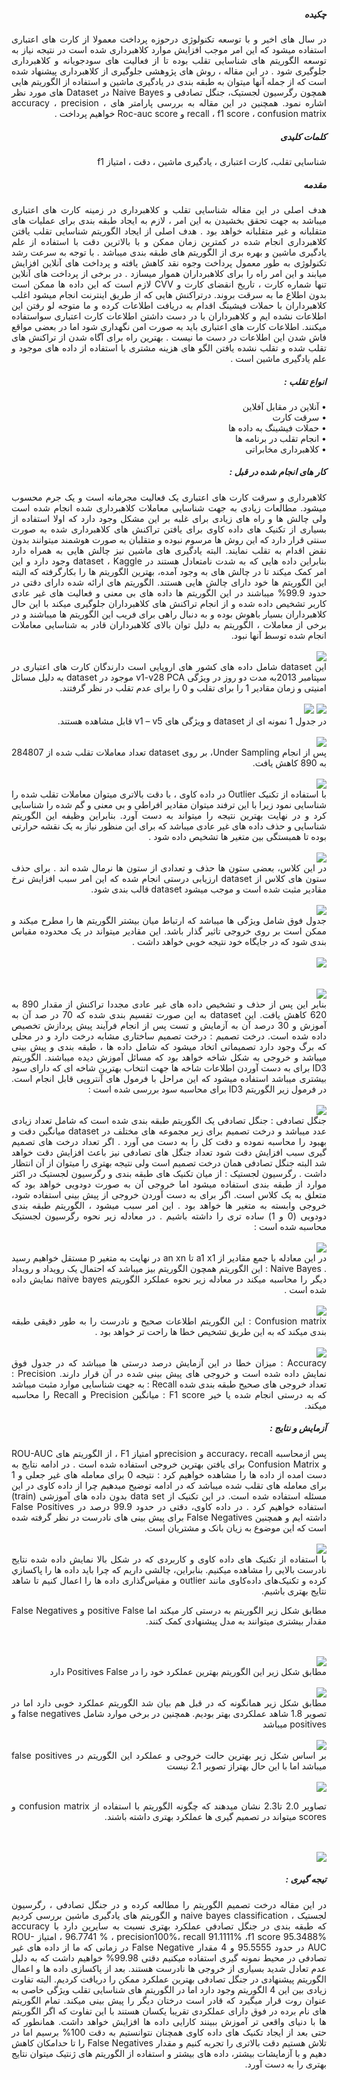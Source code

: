 <div dir="rtl" align="justify">
<h5>چکیده </h5>
در سال های اخیر و با توسعه تکنولوژی درحوزه پرداخت معمولا از کارت های اعتباری استفاده میشود که این امر موجب افزایش موارد کلاهبرداری شده است در نتیجه نیاز به توسعه الگوریتم های شناسایی تقلب بوده تا از فعالیت های سودجویانه و کلاهبرداری جلوگیری شود .
در این مقاله ، روش های پژوهشی جلوگیری از کلاهبرداری پیشنهاد شده است که از جمله آنها میتوان به طبقه بندی در یادگیری ماشین و استفاده از الگوریتم هایی همچون رگرسیون لجستیک، جنگل تصادفی و Naive Bayes در Dataset های مورد نظر اشاره نمود. همچنین در این مقاله به بررسی پارامتر های accuracy ، precision ، recall ، f1 score ، confusion matrix و Roc-auc score خواهیم پرداخت .

<h5>کلمات کلیدی</h5> 
شناسایی تقلب، کارت اعتباری ، یادگیری ماشین ، دقت ، امتیاز f1 

<h5>مقدمه</h5> 
هدف اصلی در این مقاله شناسایی تقلب و کلاهبرداری در زمینه کارت های اعتباری میباشد به جهت تحقق بخشیدن به این امر ، لازم به ایجاد طبقه بندی برای عملیات های متقلبانه و غیر متقلبانه خواهد بود .
 هدف اصلی از ایجاد الگوریتم شناسایی تقلب یافتن کلاهبرداری انجام شده در کمترین زمان ممکن و با بالاترین دقت با استفاده از علم یادگیری ماشین و بهره بری از الگوریتم های طبقه بندی میباشد .
با توجه به سرعت رشد تکنولوژی به طور معمول پرداخت وجوه نقد کاهش یافته  و پرداخت های آنلاین افزایش میابند و این امر راه را برای کلاهبرداران هموار میسازد .
در برخی از پرداخت های آنلاین تنها شماره کارت ، تاریخ انقضای کارت و CVV لازم است که این داده ها ممکن است بدون اطلاع ما به سرقت بروند.
درتراکنش هایی که از طریق اینترنت انجام میشود اغلب کلاهبرداران با حملات فیشینگ اقدام به دریافت اطلاعات کرده و ما متوجه لو رفتن این اطلاعات نشده ایم و کلاهبرداران با در دست داشتن اطلاعات کارت اعتباری سواستفاده میکنند.
اطلاعات کارت های اعتباری باید به صورت امن نگهداری شود اما در بعضی مواقع فاش شدن این اطلاعات در دست ما نیست .
بهترین راه برای آگاه شدن از تراکنش های تقلب شده  و تقلب نشده یافتن الگو های هزینه مشتری با استفاده از داده های موجود و علم یادگیری ماشین است .

<h5>انواع تقلب :</h5>
•	آنلاین در مقابل آفلاین
<br/>
•	سرقت کارت 
<br/>
•	حملات فیشینگ به داده ها 
<br/>
•	انجام تقلب در برنامه ها 
<br/>
•	کلاهبرداری مخابراتی

<h5>کار های انجام شده در قبل : </h5>
کلاهبرداری و سرقت کارت های اعتباری یک فعالیت مجرمانه است و یک جرم محسوب میشود.
مطالعات زیادی به جهت شناسایی معاملات کلاهبرداری شده انجام شده است ولی چالش ها و راه های زیادی برای غلبه بر این مشکل وجود دارد که اولا استفاده از بسیاری از تکنیک های داده کاوی برای یافتن تراکنش های کلاهبرداری شده به صورت سنتی قرار دارد که این روش ها مرسوم نبوده و متقلبان به صورت هوشمند میتوانند بدون نقض اقدام به تقلب نمایند. البته یادگیری های ماشین نیز چالش هایی به همراه دارد بنابراین داده هایی که به شدت نامتعادل هستند در dataset ، Kaggle وجود دارد و این امر کمک میکند تا در چالش های به وجود آمده،  بهترین الگوریتم ها را بکارگرفته که البته این الگوریتم ها خود دارای چالش هایی هستند.
الگوریتم های ارائه شده دارای دقتی در حدود 99.9% میباشند در این الگوریتم ها داده های بی معنی و فعالیت های غیر عادی کاربر تشخیص داده شده و از انجام تراکنش های کلاهبرداران جلوگیری میکند با این حال کلاهبرداران بسیار باهوش بوده و به دنبال راهی برای فریب این الگوریتم ها میباشند و در برخی از معاملات ، الگوریتم به دلیل توان بالای کلاهبرداران قادر به شناسایی معاملات انجام شده توسط آنها نبود.

<br/>
<br/>
<img src="img1.jpg"/>

<br/>
این dataset شامل داده های کشور های اروپایی است دارندگان کارت های اعتباری در سپتامبر 2013به مدت دو روز در ویژگی  v1-v28 PCA موجود در dataset  به دلیل مسائل امنیتی و زمان مقادیر 1 را برای تقلب و 0 را برای عدم تقلب در نظر گرفتند.


<br/>
<br/>
<img src="img2.jpg"/>
<img src="img3.jpg"/>

<br/>
در جدول 1 نمونه ای از dataset و ویژگی های v1 – v5 قابل مشاهده هستند.

<br/>
<br/>
<img src="img4.jpg"/>
<br/>
پس از انجام Under Sampling، بر روی dataset  تعداد معاملات تقلب شده از 284807 به 890 کاهش یافت. 

<br/>
<br/>
<img src="img5.jpg"/>
<br/>
با استفاده از تکنیک Outlier در داده کاوی ،  با دقت بالاتری میتوان معاملات تقلب شده را شناسایی نمود زیرا با این ترفند میتوان مقادیر افراطی و بی معنی و گم شده را شناسایی کرد و در نهایت بهترین نتیجه را میتواند به دست آورد.
بنابراین وظیفه این الگوریتم شناسایی و حذف داده های غیر عادی میباشد که برای این منظور نیاز به یک نقشه حرارتی بوده تا همبستگی بین متغیر ها تشخیص داده شود .

<br/>
<br/>
<img src="img6.jpg"/>
<br/>
در این کلاس، بعضی ستون ها حذف و تعدادی از ستون ها نرمال شده اند . برای حذف ستون های کلاس از dataset ارزیابی درستی انجام شده که این امر سبب افزایش نرخ مقادیر مثبت شده است و موجب میشود   dataset  قالب بندی شود.

<br/>
<br/>
<img src="img7.jpg"/>
<br/>
جدول فوق شامل ویژگی ها میباشد که ارتباط میان بیشتر الگوریتم ها را مطرح میکند و ممکن است بر روی خروجی تاثیر گذار باشد. این مقادیر میتواند در یک محدوده مقیاس بندی شود که در جایگاه خود نتیجه خوبی خواهد داشت .

<br/>
<br/>
<img src="img8.jpg"/>
<br/>
<br/>
<br/>
<img src="img9.jpg"/>
<br/>
بنابر این پس از حذف و تشخیص داده های غیر عادی مجددا تراکنش از مقدار 890 به 620 کاهش یافت. این dataset به این صورت تقسیم بندی شده که 70 در صد آن به آموزش و 30 درصد آن به آزمایش و تست پس از انجام فرآیند پیش پردازش تخصیص داده شده است.
درخت تصمیم : درخت تصمیم ساختاری مشابه درخت دارد و در محلی که برگ وجود دارد تصمیماتی اتخاد میشود که شامل داده ها ، طبقه بندی و پیش بینی میباشد و خروجی به شکل شاخه خواهد بود که مسائل آموزش دیده میباشند.
الگوریتم ID3 برای به دست آوردن اطلاعات شاخه ها جهت انتخاب بهترین شاخه ای که دارای سود بیشتری میباشد استفاده میشود که این مراحل با فرمول های آنتروپی قابل انجام است.
در فرمول زیر الگوریتم ID3 برای محاسبه سود بررسی شده است :

<br/>
<br/>
<img src="img10.jpg"/>
<br/>
جنگل تصادفی : جنگل تصادفی یک الگوریتم طبقه بندی شده است که شامل تعداد زیادی عدد میباشد و درخت تصمیم برای زیر مجموعه های مختلف در dataset میانگین دقت و بهبود را محاسبه نموده و دقت کل را به دست می آورد .
اگر تعداد درخت های تصمیم گیری سبب افزایش دقت شود تعداد جنگل های تصادفی نیز باعث افزایش دقت خواهد شد البته جنگل تصادفی همان درخت تصمیم است ولی نتیجه بهتری را میتوان از آن انتظار داشت . 
رگرسیون لجستیک : از میان تکنیک های طبقه بندی و رگرسیون لجستیک در اکثر موارد از طبقه بندی استفاده میشود اما خروجی آن به صورت دودویی خواهد بود که متعلق به یک کلاس است.
اگر برای به دست آوردن خروجی از پیش بینی استفاده شود، خروجی وابسته به متغیر ها خواهد بود .
این امر سبب میشود ، الگوریتم طبقه بندی دودویی (0 و 1) ساده تری را داشته باشیم .  
در معادله زیر نحوه رگرسیون لجستیک محاسبه شده است : 
<br/>
<br/>
<img src="img11.jpg"/>
<br/>
در این معادله با جمع مقادیر از a1 x1 تا an xn در نهایت به متغیر p مستقل خواهیم رسید .
Naive Bayes : این الگوریتم همچون الگوریتم بیز میباشد که احتمال یک رویداد و رویداد دیگر را محاسبه میکند
در معادله زیر نحوه عملکرد الگوریتم naive bayes  نمایش داده شده است . 

<br/>
<br/>
<img src="img12.jpg"/>
<br/>
Confusion matrix : این الگوریتم اطلاعات صحیح و نادرست را به طور دقیقی طبقه بندی میکند که به این طریق تشخیص خطا ها راحت تر خواهد بود .

<br/>
<br/>
<img src="img13.jpg"/>
<br/>
Accuracy : میزان خطا در این آزمایش درصد درستی ها میباشد که در جدول فوق نمایش داده شده است و خروجی های پیش بینی شده در آن قرار دارند.
Precision : تعداد خروجی های صحیح طبقه بندی شده  
Recall : به جهت شناسایی موارد مثبت میباشد که به درستی انجام شده یا خیر 
F1 score  : میانگین Precision و Recall را محاسبه میکند.


<h5>آزمایش و نتایج : </h5>
پس ازمحاسبه accuracy، recall و  precisionو امتیاز F1 ، از الگوریتم های ROU-AUC و Confusion Matrix برای یافتن  بهترین خروجی استفاده شده است .
در ادامه نتایج به دست امده از داده ها را مشاهده خواهیم کرد :
نتیجه 0 برای معامله های غیر جعلی و 1 برای معامله های تقلب شده میباشد که در ادامه توضیح میدهیم چرا از داده کاوی در این مسئله استفاده شده است.
در این تکنیک از data set بدون داده های آموزشی (train) استفاده خواهیم کرد .
در داده کاوی،  دقتی در حدود 99.9 درصد در False Positives داشته ایم و همچنین False Negatives برای پیش بینی های نادرست در نظر گرفته شده است که این موضوع به زیان بانک و مشتریان است.

<br/>
<br/>
<img src="img14.jpg"/>
<br/>
با استفاده از تکنیک های داده کاوی و کاربردی كه در شکل بالا نمايش داده شده نتایج نادرست بالایی را مشاهده میکنیم.
بنابراین، چالشی داریم که چرا باید داده ها را پاکسازي كرده و تکنیک‌های داده‌کاوی مانند outlier و مقیاس‌گذاری داده ها را اعمال کنیم تا شاهد نتايج بهتری باشيم.

مطابق شکل زیر الگوریتم به درستی کار میکند اما positive  False و False Negatives مقدار بیشتری میتوانند به مدل پیشنهادی کمک کنند.

<br/>
<br/>
<img src="img15.jpg"/>
<br/>
مطابق شکل زیر این الگوریتم بهترین عملکرد خود را در  Positives False دارد

<br/>
<br/>
<img src="img16.jpg"/>
<br/>
مطابق شکل زیر همانگونه که در قبل هم بیان شد الگوریتم عملکرد خوبی دارد اما در  تصویر 1.8 شاهد عملکردی بهتر بودیم. همچنین در برخی موارد شامل  false negatives و positives میباشد  

<br/>
<br/>
<img src="img17.jpg"/>
<br/>
بر اساس شکل زیر بهترین حالت خروجی و عملکرد این الگوریتم در false positives میباشد اما با این حال بهتراز تصویر 2.1  نیست 

<br/>
<br/>
<img src="img18.jpg"/>
<br/>

تصاویر 2.0 تا2.3  نشان میدهند که چگونه الگوریتم با استفاده از confusion matrix و scores میتواند در تصمیم گیری ها عملکرد بهتری داشته باشند.

<br/>
<br/>
<img src="img19.jpg"/>
<br/>

<h5>تیجه گیری : </h5>
 در این مقاله درخت تصمیم الگوریتم را مطالعه کرده و در جنگل تصادفی ، رگرسیون لجستیک ، naive bayes classification  و الگوریتم های یادگیری ماشین بررسی کردیم که طبقه بندی در جنگل تصادفی عملکرد بهتری نسبت به سایرین دارد با accuracy 96.7741 % ، precision100%، recall   91.1111% ،f1 score 95.3488% ،  امتیاز ROU-AUC  در حدود 95.5555 و 4 مقدار False Negative در زمانی که ما از داده های غیر تصادفی در محیط نمونه گیری استفاده میکنیم دقتی 99.98% خواهیم داشت که به دلیل عدم تعادل شدید بسیاری از خروجی ها نادرست هستند. بعد از پاکسازی داده ها و اعمال الگوریتم پیشنهادی در جنگل تصادفی بهترین عملکرد ممکن را دریافت کردیم.
البته تفاوت زیادی بین این 4 الگوریتم وجود دارد اما در الگوریتم های شناسایی تقلب ویژگی خاصی به عنوان روت قرار میگیرد که قادر است درختان دیگر را پیش بینی میکند.
تمام الگوریتم های نام برده در فوق دارای عملکردی تقریبا یکسان هستند با این تفاوت که اگر الگوریتم ها با دنیای واقعی تر آموزش ببینند کارایی داده ها افزایش خواهد داشت. 
همانطور که حتی بعد از ایجاد تکنیک های داده کاوی همچنان نتوانستیم به دقت  100% برسیم اما در تلاش هستیم دقت بالاتری را تجربه کنیم و مقدار False Negatives را تا حدامکان کاهش دهیم و با آزمایشات بیشتر، داده های بیشتر و استفاده از الگوریتم های ژنتیک میتوان نتایج بهتری را به دست آورد.

</div>
